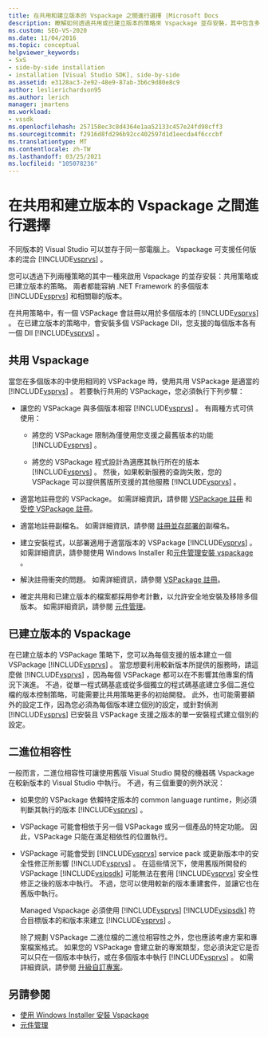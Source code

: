 ```yaml
---
title: 在共用和建立版本的 Vspackage 之間進行選擇 |Microsoft Docs
description: 瞭解如何透過共用或已建立版本的策略來 Vspackage 並存安裝，其中包含多個版本的 Visual Studio 和 .NET Framework。
ms.custom: SEO-VS-2020
ms.date: 11/04/2016
ms.topic: conceptual
helpviewer_keywords:
- SxS
- side-by-side installation
- installation [Visual Studio SDK], side-by-side
ms.assetid: e3128ac3-2e92-48e9-87ab-3b6c9d80e8c9
author: leslierichardson95
ms.author: lerich
manager: jmartens
ms.workload:
- vssdk
ms.openlocfilehash: 257158ec3c8d4364e1aa52133c457e24fd98cff3
ms.sourcegitcommit: f2916d8fd296b92cc402597d1d1eecda4f6cccbf
ms.translationtype: MT
ms.contentlocale: zh-TW
ms.lasthandoff: 03/25/2021
ms.locfileid: "105078236"
---
```

# <a name="choose-between-shared-and-versioned-vspackages"></a>在共用和建立版本的 Vspackage 之間進行選擇
不同版本的 Visual Studio 可以並存于同一部電腦上。 Vspackage 可支援任何版本的混合 [!INCLUDE[vsprvs](../code-quality/includes/vsprvs_md.md)] 。

 您可以透過下列兩種策略的其中一種來啟用 Vspackage 的並存安裝：共用策略或已建立版本的策略。 兩者都能容納 .NET Framework 的多個版本 [!INCLUDE[vsprvs](../code-quality/includes/vsprvs_md.md)] 和相關聯的版本。

 在共用策略中，有一個 VSPackage 會註冊以用於多個版本的 [!INCLUDE[vsprvs](../code-quality/includes/vsprvs_md.md)] 。 在已建立版本的策略中，會安裝多個 VSPackage Dll，您支援的每個版本各有一個 Dll [!INCLUDE[vsprvs](../code-quality/includes/vsprvs_md.md)] 。

## <a name="shared-vspackages"></a>共用 Vspackage
 當您在多個版本的中使用相同的 VSPackage 時，使用共用 VSPackage 是適當的 [!INCLUDE[vsprvs](../code-quality/includes/vsprvs_md.md)] 。 若要執行共用的 VSPackage，您必須執行下列步驟：

- 讓您的 VSPackage 與多個版本相容 [!INCLUDE[vsprvs](../code-quality/includes/vsprvs_md.md)] 。 有兩種方式可供使用：

  - 將您的 VSPackage 限制為僅使用您支援之最舊版本的功能 [!INCLUDE[vsprvs](../code-quality/includes/vsprvs_md.md)] 。

  - 將您的 VSPackage 程式設計為適應其執行所在的版本 [!INCLUDE[vsprvs](../code-quality/includes/vsprvs_md.md)] 。 然後，如果較新服務的查詢失敗，您的 VSPackage 可以提供舊版所支援的其他服務 [!INCLUDE[vsprvs](../code-quality/includes/vsprvs_md.md)] 。

- 適當地註冊您的 VSPackage。 如需詳細資訊，請參閱 [VSPackage 註冊](../extensibility/internals/vspackage-registration.md) 和 [受控 VSPackage 註冊](/previous-versions/bb166783(v=vs.100))。

- 適當地註冊副檔名。 如需詳細資訊，請參閱 [註冊並存部署的](../extensibility/registering-file-name-extensions-for-side-by-side-deployments.md)副檔名。

- 建立安裝程式，以部署適用于適當版本的 VSPackage [!INCLUDE[vsprvs](../code-quality/includes/vsprvs_md.md)] 。 如需詳細資訊，請參閱使用 Windows Installer 和[元件管理](../extensibility/internals/component-management.md)[安裝 vspackage](../extensibility/internals/installing-vspackages-with-windows-installer.md) 。

- 解決註冊衝突的問題。 如需詳細資訊，請參閱 [VSPackage 註冊](../extensibility/internals/vspackage-registration.md)。

- 確定共用和已建立版本的檔案都採用參考計數，以允許安全地安裝及移除多個版本。 如需詳細資訊，請參閱 [元件管理](../extensibility/internals/component-management.md)。

## <a name="versioned-vspackages"></a>已建立版本的 Vspackage
 在已建立版本的 VSPackage 策略下，您可以為每個支援的版本建立一個 VSPackage [!INCLUDE[vsprvs](../code-quality/includes/vsprvs_md.md)] 。 當您想要利用較新版本所提供的服務時，請這麼做 [!INCLUDE[vsprvs](../code-quality/includes/vsprvs_md.md)] ，因為每個 VSPackage 都可以在不影響其他專案的情況下演進。 不過，從單一程式碼基底或從多個獨立的程式碼基底建立多個二進位檔的版本控制策略，可能需要比共用策略更多的初始開發。 此外，也可能需要額外的設定工作，因為您必須為每個版本建立個別的設定，或針對偵測 [!INCLUDE[vsprvs](../code-quality/includes/vsprvs_md.md)] 已安裝且 VSPackage 支援之版本的單一安裝程式建立個別的設定。

## <a name="binary-compatibility"></a>二進位相容性
 一般而言，二進位相容性可讓使用舊版 Visual Studio 開發的機器碼 Vspackage 在較新版本的 Visual Studio 中執行。 不過，有三個重要的例外狀況：

- 如果您的 VSPackage 依賴特定版本的 common language runtime，則必須判斷其執行的版本 [!INCLUDE[vsprvs](../code-quality/includes/vsprvs_md.md)] 。

- VSPackage 可能會相依于另一個 VSPackage 或另一個產品的特定功能。 因此，VSPackage 只能在滿足相依性的位置執行。

- VSPackage 可能會受到 [!INCLUDE[vsprvs](../code-quality/includes/vsprvs_md.md)] service pack 或更新版本中的安全性修正所影響 [!INCLUDE[vsprvs](../code-quality/includes/vsprvs_md.md)] 。 在這些情況下，使用舊版所開發的 VSPackage [!INCLUDE[vsipsdk](../extensibility/includes/vsipsdk_md.md)] 可能無法在套用 [!INCLUDE[vsprvs](../code-quality/includes/vsprvs_md.md)] 安全性修正之後的版本中執行。 不過，您可以使用較新的版本重建套件，並讓它也在舊版中執行。

  Managed Vspackage 必須使用 [!INCLUDE[vsprvs](../code-quality/includes/vsprvs_md.md)] [!INCLUDE[vsipsdk](../extensibility/includes/vsipsdk_md.md)] 符合目標版本的和版本來建立 [!INCLUDE[vsprvs](../code-quality/includes/vsprvs_md.md)] 。

  除了規劃 VSPackage 二進位檔的二進位相容性之外，您也應該考慮方案和專案檔案格式。 如果您的 VSPackage 會建立新的專案類型，您必須決定它是否可以只在一個版本中執行，或在多個版本中執行 [!INCLUDE[vsprvs](../code-quality/includes/vsprvs_md.md)] 。 如需詳細資訊，請參閱 [升級自訂專案](../extensibility/internals/upgrading-projects.md#upgrading-custom-projects)。

## <a name="see-also"></a>另請參閱
- [使用 Windows Installer 安裝 Vspackage](../extensibility/internals/installing-vspackages-with-windows-installer.md)
- [元件管理](../extensibility/internals/component-management.md)